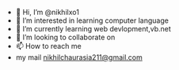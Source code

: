 - 👋 Hi, I’m @nikhilxo1
- 👀 I’m interested in learning computer language
- 🌱 I’m currently learning web devlopment,vb.net
- 💞️ I’m looking to collaborate on
- 📫 How to reach me 
- my mail nikhilchaurasia211@gmail.com

<!---
nikhilxo1/nikhilxo1 is a ✨ special ✨ repository because its `README.md` (this file) appears on your GitHub profile.
You can click the Preview link to take a look at your changes.
--->
